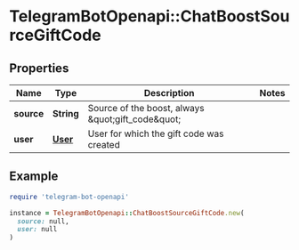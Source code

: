 # TelegramBotOpenapi::ChatBoostSourceGiftCode

## Properties

| Name | Type | Description | Notes |
| ---- | ---- | ----------- | ----- |
| **source** | **String** | Source of the boost, always \&quot;gift_code\&quot; |  |
| **user** | [**User**](User.md) | User for which the gift code was created |  |

## Example

```ruby
require 'telegram-bot-openapi'

instance = TelegramBotOpenapi::ChatBoostSourceGiftCode.new(
  source: null,
  user: null
)
```

